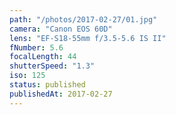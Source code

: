 ```yaml
---
path: "/photos/2017-02-27/01.jpg"
camera: "Canon EOS 60D"
lens: "EF-S18-55mm f/3.5-5.6 IS II"
fNumber: 5.6
focalLength: 44
shutterSpeed: "1.3"
iso: 125
status: published
publishedAt: 2017-02-27
---
```

